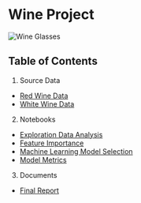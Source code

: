 # **Wine Project**

![Wine Glasses](https://github.com/C-Atwood/Wine_Quality_Study/blob/main/Images/red_and_white.jpg)

## **Table of Contents**

1. Source Data

- [Red Wine Data](https://archive.ics.uci.edu/ml/machine-learning-databases/wine-quality/winequality-red.csv)
- [White Wine Data](https://archive.ics.uci.edu/ml/machine-learning-databases/wine-quality/winequality-white.csv)

2. Notebooks

- [Exploration Data Analysis](https://github.com/C-Atwood/Wine_Quality_Study/blob/main/Wine_Quality_EDA.ipynb)
- [Feature Importance](https://github.com/C-Atwood/Wine_Quality_Study/blob/main/Wine_Quality_Feature_importance.ipynb)
- [Machine Learning Model Selection](https://github.com/C-Atwood/Wine_Quality_Study/blob/main/Wine_Quality_Model_Selection.ipynb)
- [Model Metrics](https://github.com/C-Atwood/Wine_Quality_Study/blob/main/Wine_Quality_Model_Metrics.ipynb)


3. Documents

- [Final Report](https://github.com/C-Atwood/Wine_Quality_Study/blob/main/Wine_Quality_Final_Report.pdf)
